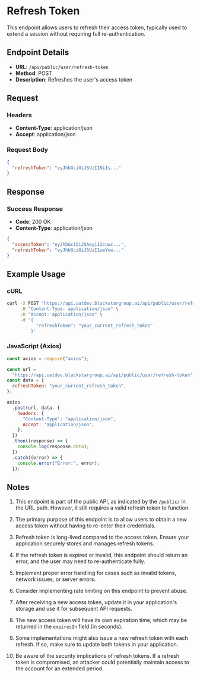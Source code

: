 # Refresh Token

This endpoint allows users to refresh their access token, typically used to extend a session without requiring full re-authentication.

## Endpoint Details

- **URL**: `/api/public/user/refresh-token`
- **Method**: POST
- **Description**: Refreshes the user's access token

## Request

### Headers

- **Content-Type**: application/json
- **Accept**: application/json

### Request Body

```json
{
  "refreshToken": "eyJhbGciOiJSUzI1NiIs..."
}
```

## Response

### Success Response

- **Code**: 200 OK
- **Content-Type**: application/json

```json
{
  "accessToken": "eyJhbGciOiJSAeyi1Icuwc...",
  "refreshToken": "eyJhbGciOiJSUzI1weYow..."
}
```

## Example Usage

### cURL

```bash
curl -X POST "https://api.uatdev.blackstargroup.ai/api/public/user/refresh-token" \
     -H "Content-Type: application/json" \
     -H "Accept: application/json" \
     -d '{
           "refreshToken": "your_current_refresh_token"
         }'
```

### JavaScript (Axios)

```javascript
const axios = require("axios");

const url =
  "https://api.uatdev.blackstargroup.ai/api/public/user/refresh-token";
const data = {
  refreshToken: "your_current_refresh_token",
};

axios
  .post(url, data, {
    headers: {
      "Content-Type": "application/json",
      Accept: "application/json",
    },
  })
  .then((response) => {
    console.log(response.data);
  })
  .catch((error) => {
    console.error("Error:", error);
  });
```

## Notes

1. This endpoint is part of the public API, as indicated by the `/public/` in the URL path. However, it still requires a valid refresh token to function.

2. The primary purpose of this endpoint is to allow users to obtain a new access token without having to re-enter their credentials.

3. Refresh token is long-lived compared to the access token. Ensure your application securely stores and manages refresh tokens.

4. If the refresh token is expired or invalid, this endpoint should return an error, and the user may need to re-authenticate fully.

5. Implement proper error handling for cases such as invalid tokens, network issues, or server errors.

6. Consider implementing rate limiting on this endpoint to prevent abuse.

7. After receiving a new access token, update it in your application's storage and use it for subsequent API requests.

8. The new access token will have its own expiration time, which may be returned in the `expiresIn` field (in seconds).

9. Some implementations might also issue a new refresh token with each refresh. If so, make sure to update both tokens in your application.

10. Be aware of the security implications of refresh tokens. If a refresh token is compromised, an attacker could potentially maintain access to the account for an extended period.
